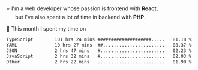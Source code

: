 ⭐ I'm a web developer whose passion is frontend with <b>React</b>,<br/>
&nbsp; &nbsp; &nbsp; but I've also spent a lot of time in backend with <b>PHP</b>.

📅 This month I spent my time on

<!--START_SECTION:waka-->

```txt
TypeScript        101 hrs 24 mins ####################.....   81.18 %
YAML              10 hrs 27 mins  ##.......................   08.37 %
JSON              2 hrs 47 mins   #........................   02.23 %
JavaScript        2 hrs 32 mins   #........................   02.03 %
Other             2 hrs 22 mins   .........................   01.90 %
```

<!--END_SECTION:waka-->
